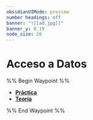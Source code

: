 ```yaml
---
obsidianUIMode: preview
number headings: off
banner: "![[ad.jpg]]"
banner_y: 0.19
node_size: 20
---
```

# Acceso a Datos
%% Begin Waypoint %%
- **[Práctica](./Pr%C3%A1ctica/Pr%C3%A1ctica.md)**
- **[Teoría](./Teor%C3%ADa/Teor%C3%ADa.md)**

%% End Waypoint %%